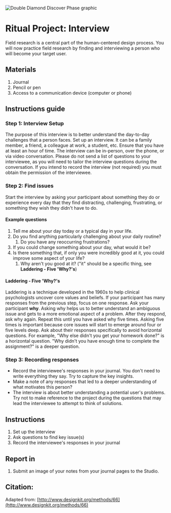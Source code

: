 ![Double Diamond Discover Phase graphic](/assets/dd-process-discover-1200px@2x.png)

# Ritual Project: Interview

Field research is a central part of the human-centered design process. You will now practice field research by finding and interviewing a person who will become your target user.

## Materials

1. Journal
2. Pencil or pen
3. Access to a communication device \(computer or phone\)

## Instructions guide

### Step 1: Interview Setup

The purpose of this interview is to better understand the day-to-day challenges that a person faces. Set up an interview. It can be a family member, a friend, a colleague at work, a student, etc. Ensure that you have at least an hour of time. The interview can be in-person, over the phone, or via video conversation. Please do not send a list of questions to your interviewee, as you will need to tailor the interview questions during the conversation. If you intend to record the interview \(not required\) you must obtain the permission of the interviewee.

### Step 2: Find issues

Start the interview by asking your participant about something they do or experience every day that they find distracting, challenging, frustrating, or something they wish they didn't have to do.

#### Example questions

1. Tell me about your day today or a typical day in your life.
2. Do you find anything particularly challenging about your daily routine?
   1. Do you have any reoccurring frustrations?  
3. If you could change something about your day, what would it be?
4. Is there something that, if only you were incredibly good at it, you could improve some aspect of your life?
   1. Why aren't you good at it? \("it" should be a specific thing, see **Laddering - Five 'Why?'s**\)

#### Laddering - Five 'Why?'s

Laddering is a technique developed in the 1960s to help clinical psychologists uncover core values and beliefs. If your participant has many responses from the previous step, focus on one response. Ask your participant **why**. Asking why helps us to better understand an ambiguous issue and gets to a more emotional aspect of a problem. After they respond, ask why again. Repeat this until you have asked why five times. Asking five times is important because core issues will start to emerge around four or five levels deep. Ask about their responses specifically to avoid horizontal questions. For example, "Why else didn't you get your homework done?" is a horizontal question. "Why didn't you have enough time to complete the assignment?" is a deeper question.

### Step 3: Recording responses

* Record the interviewee's responses in your journal. You don't need to write everything they say. Try to capture the key insights.
* Make a note of any responses that led to a deeper understanding of what motivates this person?
* The interview is about better understanding a potential user's problems. Try not to make reference to the project during the questions that may lead the interviewee to attempt to think of solutions. 

## Instructions

1. Set up the interview
2. Ask questions to find key issue\(s\)
3. Record the interviewee's responses in your journal

## Report in

1. Submit an image of your notes from your journal pages to the Studio.

## Citation:

Adapted from: [http://www.designkit.org/methods/66](http://www.designkit.org/methods/66)